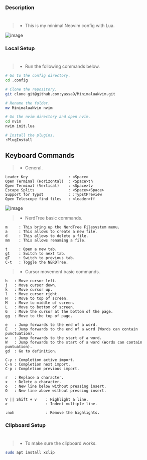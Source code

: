 ### Description
#
> - This is my minimal Neovim config with Lua.


![image](https://github.com/yassa9/Simple-Nvim-Lua-Config/assets/69548206/7db55e8d-acaf-4b9f-abc2-34f12a230c48)

### Local Setup
#
> - Run the following commands below.

```bash
# Go to the config directory.
cd .config

# Clone the repository.
git clone git@github.com:yassa9/MinimaluaNvim.git

# Rename the folder.
mv MinimaluaNvim nvim

# Go the nvim directory and open nvim.
cd nvim
nvim init.lua

# Install the plugins.
:PlugInstall
```

## Keyboard Commands
> - General.

```plaintext
Leader Key                  : <Space>
Open Terminal (Horizontal)  : <Space>th
Open Terminal (Vertical)    : <Space>tv
Escape Splits               : <Space><Space>
Support for Typst           : :TypstPreview
Open Telescope find files   : <leader>ff
```

![image](https://github.com/yassa9/Simple-Nvim-Lua-Config/assets/69548206/ff7bf0db-ab78-437a-96ed-1fd21b70c58b)


> - NerdTree basic commands.

```plaintext
m     : This bring up the NerdTree Filesystem menu.
a     : This allows to create a new file.
d     : This allows to delete a file.
mm    : This allows renaming a file.

t     : Open a new tab.
gt    : Switch to next tab.
gT    : Switch to previous tab.
C-t   : Toggle the NERDTree.
```

> - Cursor movement basic commands.

```plaintext
h   : Move cursor left.
j   : Move cursor down.
k   : Move cursor up.
l   : Move cursor right.
H   : Move to top of screen.
M   : Move to middle of screen.
L   : Move to bottom of screen.
G   : Move the cursor at the bottom of the page.
gg  : Move to the top of page.

e   : Jump forwards to the end of a word.
E   : Jump forwards to the end of a word (Words can contain punctuation).
w   : Jump forwards to the start of a word.
W   : Jump forwards to the start of a word (Words can contain puntuation).
gd  : Go to definition.

C-y : Completion active import.
C-n : Completion next import.
C-p : Completion previous import.

r   : Replace a character.
x   : Delete a character.
o   : New line below without pressing insert.
O   : New line above without pressing insert.

V || Shift + v    : Highlight a line.
>                 : Indent multiple line.

:noh              : Remove the highlights.

```

### Clipboard Setup
#

> - To make sure the clipboard works.

```sh
sudo apt install xclip
```
